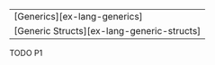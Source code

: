 ||
|--------|
| [Generics][ex-lang-generics] |
| [Generic Structs][ex-lang-generic-structs] |

<div class="hidden">
TODO P1
</div>
